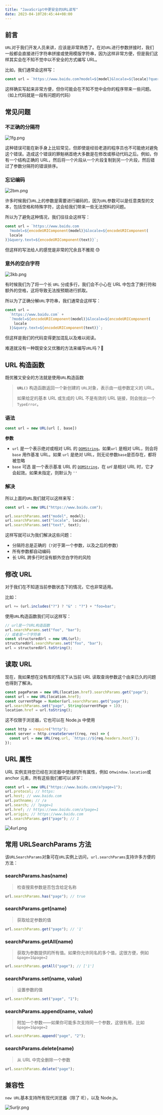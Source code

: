 ```yaml
---
title: "JavaScript中更安全的URL读写"
date: 2023-04-10T20:45:44+08:00
---
```


## 前言

`URL`对于我们开发人员来讲，应该是非常熟悉了。在对`URL`进行参数拼接时，我们一般都会直接进行字符串拼接或使用模版字符串，因为这样非常方便，但是我们这样其实会在不知不觉中以不安全的方式编写 URL。

比如，我们通常会这样写：

```js
const url = `https://www.baidu.com?model=${model}&locale=${locale}?query.text=${text}`;
```

这样确实写起来非常方便，但你可能会在不知不觉中会你的程序带来一些问题。（如上代码就是一段有问题的代码）

## 常见问题

### 不正确的分隔符

![1fg.png](https://p6-juejin.byteimg.com/tos-cn-i-k3u1fbpfcp/1fead5ff566a4e8b97297505513a89ff~tplv-k3u1fbpfcp-zoom-in-crop-mark:4536:0:0:0.awebp?)

这种错误可能在新手身上比较常见，但即使是经验老道的程序员也不可能绝对避免这个错误。造成这个错误的罪魁祸首绝大多数是在修改或移动代码之后。例如，你有一个结构正确的 URL，然后将一个片段从一个片段复制到另一个片段，然后错过了参数分隔符的错误排序。

### 忘记编码

![2bm.png](https://p9-juejin.byteimg.com/tos-cn-i-k3u1fbpfcp/7d6f9ffa24fc48c29926ab356341c222~tplv-k3u1fbpfcp-zoom-in-crop-mark:4536:0:0:0.awebp?)

许多时候我们`URL`上的参数是需要进行编码的，因为`URL`参数可以是任意类型的文本，包括空格和特殊字符，这会给我们带来一些无法预料的问题。

所以为了避免这种情况，我们往往会这样写：

```js
const url = `https://www.baidu.com
  ?model=${encodeURIComponent(model)}&locale=${encodeURIComponent(
  locale
)}&query.text=${encodeURIComponent(text)}`;
```

但这样的写法给人的感觉是非常的冗余且不雅观 😓

### 意外的空白字符

![3kb.png](https://p3-juejin.byteimg.com/tos-cn-i-k3u1fbpfcp/033a4b66a4f94bc9ab451854a650d703~tplv-k3u1fbpfcp-zoom-in-crop-mark:4536:0:0:0.awebp?)

有时候我们为了将一个长 `URL` 分成多行，我们会不小心在 URL 中包含了换行符和额外的空格，这将导致无法按预期进行抓取。

所以为了正确分解`URL`字符串，我们通常会这样写：

```js
const url =
  `https://www.baidu.com` +
  `?model=${encodeURIComponent(model)}&locale=${encodeURIComponent(
    locale
  )}&query.text=${encodeURIComponent(text)}`;
```

但这样是我们的代码变得更加混乱以及难以阅读。

难道就没有一种既安全又优雅的方法来编写`URL`吗？🤔

## URL 构造函数

既优雅又安全的方法就是使用`URL`构造函数

> **`URL()`** 构造函数返回一个新创建的 `URL`对象，表示由一组参数定义的 URL。
>
> 如果给定的基本 URL 或生成的 URL 不是有效的 URL 链接，则会抛出一个`TypeError`。

### 语法

```js
const url = new URL(url [, base])
```

**参数**

- `url`
  是一个表示绝对或相对 URL 的 [`DOMString`](https://developer.mozilla.org/zh-CN/docs/Web/JavaScript/Reference/Global_Objects/String)。如果`url` 是相对 URL，则会将 `base` 用作基准 URL。如果 `url` 是绝对 URL，则无论参数`base`是否存在，都将被忽略
- `base` 可选
  是一个表示基准 URL 的 [`DOMString`](https://developer.mozilla.org/zh-CN/docs/Web/JavaScript/Reference/Global_Objects/String)，在 _url_ 是相对 URL 时，它才会起效。如果未指定，则默认为 `''`

### 解决

所以上面的`URL`我们就可以这样来写：

```js
const url = new URL("https://www.baidu.com");

url.searchParams.set("model", model);
url.searchParams.set("locale", locale);
url.searchParams.set("text", text);
```

这样写就可以为我们解决这些问题：

- 分隔符总是正确的（`?`对于第一个参数，以及之后的参数）
- 所有参数都自动编码
- 长 URL 跨多行时没有额外空白字符的风险

## 修改 URL

对于我们在不知道当前参数状态下的情况，它也非常适用。

比如：

```js
url += (url.includes("?") ? "&" : "?") + "foo=bar";
```

使用`URL`构造函数我们可以这样写：

```js
// url是一个URL构造函数
url.searchParams.set("foo", "bar");
// 或者是一个字符串
const structuredUrl = new URL(url);
structuredUrl.searchParams.set("foo", "bar");
url = structuredUrl.toString();
```

## 读取 URL

现在，我如果想在没有库的情况下从当前 URL 读取查询参数这个由来已久的问题也得到了解决。

```js
const pageParam = new URL(location.href).searchParams.get("page");
const url = new URL(location.href);
const currentPage = Number(url.searchParams.get("page"));
url.searchParams.set("page", String(currentPage + 1));
location.href = url.toString();
```

这不仅限于浏览器，它也可以在 Node.js 中使用

```js
const http = require("http");
const server = http.createServer((req, res) => {
  const url = new URL(req.url, `https://${req.headers.host}`);
});
```

## URL 属性

URL 实例支持您已经在浏览器中使用的所有属性，例如 on`window.location`或 anchor 元素，所有这些我们都可以*读写*：

```js
const url = new URL("https://www.baidu.com/a?page=1");
url.protocol; // https:
url.host; // www.baidu.com
url.pathname; // /a
url.search; // ?page=1
url.href; // https://www.baidu.com/a?page=1
url.origin; // https://www.baidu.com
url.searchParams.get("page"); // 1
```

![4url.png](https://p6-juejin.byteimg.com/tos-cn-i-k3u1fbpfcp/04eb3bc44a494f94b6a7b556c364f415~tplv-k3u1fbpfcp-zoom-in-crop-mark:4536:0:0:0.awebp?)

## 常用 URLSearchParams 方法

该`URLSearchParams`对象可在`URL`实例上访问，`url.searchParams`支持许多方便的方法：

### searchParams.has(name)

> 检查搜索参数是否包含给定名称

```js
url.searchParams.has("page"); // true
```

### searchParams.get(name)

> 获取给定参数的值

```js
url.searchParams.get("page"); // '1'
```

### searchParams.getAll(name)

> 获取为参数提供的所有值。如果你允许同名的多个值，这很方便，例如`&page=1&page=2`

```js
url.searchParams.getAll("page"); // ['1']
```

### searchParams.set(name, value)

> 设置参数的值

```js
url.searchParams.set("page", "1");
```

### searchParams.append(name, value)

> 附加一个参数——如果你可能多次支持同一个参数，这很有用，比如`&page=1&page=2`

```js
url.searchParams.append("page", "2");
```

### searchParams.delete(name)

> 从 URL 中完全删除一个参数

```js
url.searchParams.delete("page");
```

## 兼容性

`new URL`基本支持所有现代浏览器（除了 IE），以及 Node.js。

![5urljr.png](https://p3-juejin.byteimg.com/tos-cn-i-k3u1fbpfcp/aa0f7701926c4a128631a39079cb8cde~tplv-k3u1fbpfcp-zoom-in-crop-mark:4536:0:0:0.awebp?)
